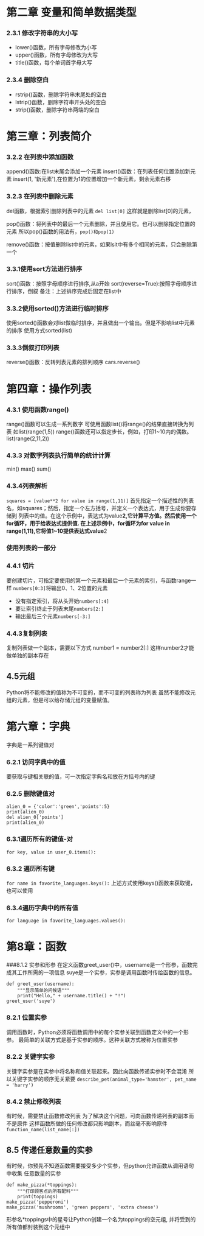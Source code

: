 

# 第二章 变量和简单数据类型
### 2.3.1 修改字符串的大小写
- lower()函数，所有字母修改为小写
- upper()函数，所有字母修改为大写
- title()函数，每个单词首字母大写
### 2.3.4 删除空白
- rstrip()函数，删除字符串末尾处的空白
- lstrip()函数，删除字符串开头处的空白
- strip()函数，删除字符串两端的空白

# 第三章：列表简介



### 3.2.2 在列表中添加函数
append()函数:在list末尾会添加一个元素
insert()函数：在列表任何位置添加新元素 insert(1, '新元素'),在位置为1的位置增加一个新元素，剩余元素右移

### 3.2.3 在列表中删除元素
del函数，根据索引删除列表中的元素
`del list[0]` 这样就是删除list[0]的元素，

pop()函数：将列表中的最后一个元素删除，并且使用它。也可以删除指定位置的元素
所以pop()函数的用法有，`pop()和pop(1)`

remove()函数：按值删除list中的元素，如果lsit中有多个相同的元素，只会删除第一个  

### 3.3.1使用sort方法进行排序
sort()函数：按照字母顺序进行排序,从a开始
sort(reverse=True):按照字母顺序进行排序，倒叙
备注：上述排序完成后固定在list中

### 3.3.2使用sorted()方法进行临时排序
使用sorted()函数会对list做临时排序，并且做出一个输出。但是不影响list中元素的排序
使用方式sorted(list)

### 3.3.3倒叙打印列表
reverse()函数：反转列表元素的排列顺序
cars.reverse()

# 第四章：操作列表
### 4.3.1 使用函数range()
range()函数可以生成一系列数字
可使用函数list()将range()的结果直接转换为列表
如list(range(1,5))
range()函数还可以指定步长，例如，打印1~10内的偶数。list(range(2,11,2))

### 4.3.3 对数字列表执行简单的统计计算
min()
max()
sum()

### 4.3.4列表解析
`squares = [value**2 for value in range(1,11)]`
首先指定一个描述性的列表名，如squares；然后，指定一个左方括号，并定义一个表达式，用于生成你要存储到
列表中的值。在这个示例中，表达式为value**2,它计算平方值。然后使用一个for循环，用于给表达式提供值.
在上述示例中，for循环为for value in range(1,11),它将值1~10提供表达式value**2

### 使用列表的一部分
### 4.4.1 切片
要创建切片，可指定要使用的第一个元素和最后一个元素的索引，与函数range一样
`numbers[0:3]`将输出0、1、2位置的元素
- 没有指定索引，将从头开始`numbers[:4]`
- 要让索引终止于列表末尾`numbers[2:]`
- 输出最后三个元素`numbers[-3:]`

### 4.4.3复制列表
复制列表做一个副本，需要以下方式 number1 = number2[:]
这样number2才能做单独的副本存在

## 4.5元组
Python将不能修改的值称为不可变的，而不可变的列表称为列表
虽然不能修改元组的元素，但是可以给存储元组的变量赋值。

# 第六章：字典
字典是一系列键值对
### 6.2.1 访问字典中的值
要获取与键相关联的值，可一次指定字典名和放在方括号内的键

### 6.2.5 删除键值对
```
alien_0 = {'color':'green','points':5}
print(alien_0)
del alien_0['points']
print(alien_0)
```

### 6.3.1遍历所有的键值-对
`for key, value in user_0.items():`

### 6.3.2 遍历所有键
`for name in favorite_languages.keys():`
上述方式使用keys()函数来获取键，也可以使用

### 6.3.4遍历字典中的所有值
`for language in favorite_languages.values():`

# 第8章：函数
###8.1.2 实参和形参
在定义函数greet_user()中，username是一个形参，函数完成其工作所需的一项信息
suye是一个实参，实参是调用函数时传给函数的信息。
```
def greet_user(username):
    """显示简单的问候语"""
    print("Hello," + username.title() + "!")
greet_user('suye')
```

### 8.2.1 位置实参
调用函数时，Python必须将函数调用中的每个实参关联到函数定义中的一个形参。
最简单的关联方式是基于实参的顺序。这种关联方式被称为位置实参

### 8.2.2 关键字实参
关键字实参是在实参中将名称和值关联起来。因此向函数传递实参时不会混淆
所以关键字实参的顺序无关紧要
`describe_pet(animal_type='hamster', pet_name = 'harry')`
### 8.4.2 禁止修改列表
有时候，需要禁止函数修改列表
为了解决这个问题，可向函数传递列表的副本而不是原件
这样函数所做的任何修改都只影响副本，而丝毫不影响原件
```function_name(list_name[:])```

## 8.5 传递任意数量的实参
有时候，你预先不知道函数需要接受多少个实参，但python允许函数从调用语句中收集
任意数量的实参
```
def make_pizza(*toppings):
    """打印顾客点的所有配料"""
    print(toppings)
make_pizza('pepperoni')
make_pizza('mushrooms', 'green peppers', 'extra cheese')
```
形参名*toppings中的星号让Python创建一个名为toppings的空元组,
并将受到的所有值都封装到这个元组中




